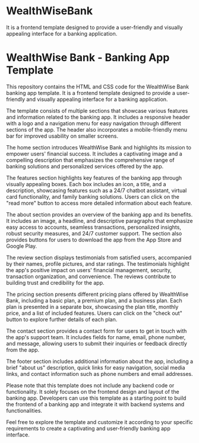 # WealthWiseBank
It is a frontend template designed to provide a user-friendly and visually appealing interface for a banking application.

# WealthWise Bank - Banking App Template

This repository contains the HTML and CSS code for the WealthWise Bank banking app template. It is a frontend template designed to provide a user-friendly and visually appealing interface for a banking application.

The template consists of multiple sections that showcase various features and information related to the banking app. It includes a responsive header with a logo and a navigation menu for easy navigation through different sections of the app. The header also incorporates a mobile-friendly menu bar for improved usability on smaller screens.

The home section introduces WealthWise Bank and highlights its mission to empower users' financial success. It includes a captivating image and a compelling description that emphasizes the comprehensive range of banking solutions and personalized services offered by the app.

The features section highlights key features of the banking app through visually appealing boxes. Each box includes an icon, a title, and a description, showcasing features such as a 24/7 chatbot assistant, virtual card functionality, and family banking solutions. Users can click on the "read more" button to access more detailed information about each feature.

The about section provides an overview of the banking app and its benefits. It includes an image, a headline, and descriptive paragraphs that emphasize easy access to accounts, seamless transactions, personalized insights, robust security measures, and 24/7 customer support. The section also provides buttons for users to download the app from the App Store and Google Play.

The review section displays testimonials from satisfied users, accompanied by their names, profile pictures, and star ratings. The testimonials highlight the app's positive impact on users' financial management, security, transaction organization, and convenience. The reviews contribute to building trust and credibility for the app.

The pricing section presents different pricing plans offered by WealthWise Bank, including a basic plan, a premium plan, and a business plan. Each plan is presented in a separate box, showcasing the plan title, monthly price, and a list of included features. Users can click on the "check out" button to explore further details of each plan.

The contact section provides a contact form for users to get in touch with the app's support team. It includes fields for name, email, phone number, and message, allowing users to submit their inquiries or feedback directly from the app.

The footer section includes additional information about the app, including a brief "about us" description, quick links for easy navigation, social media links, and contact information such as phone numbers and email addresses.

Please note that this template does not include any backend code or functionality. It solely focuses on the frontend design and layout of the banking app. Developers can use this template as a starting point to build the frontend of a banking app and integrate it with backend systems and functionalities.

Feel free to explore the template and customize it according to your specific requirements to create a captivating and user-friendly banking app interface.
